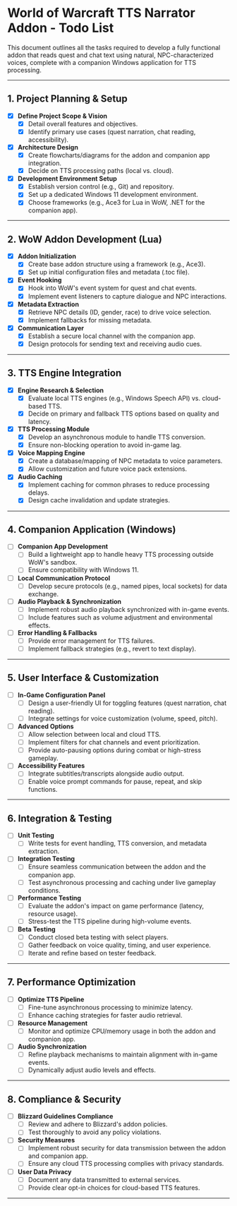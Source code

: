 # World of Warcraft TTS Narrator Addon - Todo List

This document outlines all the tasks required to develop a fully functional addon that reads quest and chat text using natural, NPC-characterized voices, complete with a companion Windows application for TTS processing.

---

## 1. Project Planning & Setup
- [x] **Define Project Scope & Vision**
  - [x] Detail overall features and objectives.
  - [x] Identify primary use cases (quest narration, chat reading, accessibility).
- [x] **Architecture Design**
  - [x] Create flowcharts/diagrams for the addon and companion app integration.
  - [x] Decide on TTS processing paths (local vs. cloud).
- [x] **Development Environment Setup**
  - [x] Establish version control (e.g., Git) and repository.
  - [x] Set up a dedicated Windows 11 development environment.
  - [x] Choose frameworks (e.g., Ace3 for Lua in WoW, .NET for the companion app).

---

## 2. WoW Addon Development (Lua)
- [x] **Addon Initialization**
  - [x] Create base addon structure using a framework (e.g., Ace3).
  - [x] Set up initial configuration files and metadata (.toc file).
- [x] **Event Hooking**
  - [x] Hook into WoW's event system for quest and chat events.
  - [x] Implement event listeners to capture dialogue and NPC interactions.
- [x] **Metadata Extraction**
  - [x] Retrieve NPC details (ID, gender, race) to drive voice selection.
  - [x] Implement fallbacks for missing metadata.
- [x] **Communication Layer**
  - [x] Establish a secure local channel with the companion app.
  - [x] Design protocols for sending text and receiving audio cues.

---

## 3. TTS Engine Integration
- [x] **Engine Research & Selection**
  - [x] Evaluate local TTS engines (e.g., Windows Speech API) vs. cloud-based TTS.
  - [x] Decide on primary and fallback TTS options based on quality and latency.
- [x] **TTS Processing Module**
  - [x] Develop an asynchronous module to handle TTS conversion.
  - [x] Ensure non-blocking operation to avoid in-game lag.
- [x] **Voice Mapping Engine**
  - [x] Create a database/mapping of NPC metadata to voice parameters.
  - [x] Allow customization and future voice pack extensions.
- [x] **Audio Caching**
  - [x] Implement caching for common phrases to reduce processing delays.
  - [x] Design cache invalidation and update strategies.

---

## 4. Companion Application (Windows)
- [ ] **Companion App Development**
  - [ ] Build a lightweight app to handle heavy TTS processing outside WoW's sandbox.
  - [ ] Ensure compatibility with Windows 11.
- [ ] **Local Communication Protocol**
  - [ ] Develop secure protocols (e.g., named pipes, local sockets) for data exchange.
- [ ] **Audio Playback & Synchronization**
  - [ ] Implement robust audio playback synchronized with in-game events.
  - [ ] Include features such as volume adjustment and environmental effects.
- [ ] **Error Handling & Fallbacks**
  - [ ] Provide error management for TTS failures.
  - [ ] Implement fallback strategies (e.g., revert to text display).

---

## 5. User Interface & Customization
- [ ] **In-Game Configuration Panel**
  - [ ] Design a user-friendly UI for toggling features (quest narration, chat reading).
  - [ ] Integrate settings for voice customization (volume, speed, pitch).
- [ ] **Advanced Options**
  - [ ] Allow selection between local and cloud TTS.
  - [ ] Implement filters for chat channels and event prioritization.
  - [ ] Provide auto-pausing options during combat or high-stress gameplay.
- [ ] **Accessibility Features**
  - [ ] Integrate subtitles/transcripts alongside audio output.
  - [ ] Enable voice prompt commands for pause, repeat, and skip functions.

---

## 6. Integration & Testing
- [ ] **Unit Testing**
  - [ ] Write tests for event handling, TTS conversion, and metadata extraction.
- [ ] **Integration Testing**
  - [ ] Ensure seamless communication between the addon and the companion app.
  - [ ] Test asynchronous processing and caching under live gameplay conditions.
- [ ] **Performance Testing**
  - [ ] Evaluate the addon's impact on game performance (latency, resource usage).
  - [ ] Stress-test the TTS pipeline during high-volume events.
- [ ] **Beta Testing**
  - [ ] Conduct closed beta testing with select players.
  - [ ] Gather feedback on voice quality, timing, and user experience.
  - [ ] Iterate and refine based on tester feedback.

---

## 7. Performance Optimization
- [ ] **Optimize TTS Pipeline**
  - [ ] Fine-tune asynchronous processing to minimize latency.
  - [ ] Enhance caching strategies for faster audio retrieval.
- [ ] **Resource Management**
  - [ ] Monitor and optimize CPU/memory usage in both the addon and companion app.
- [ ] **Audio Synchronization**
  - [ ] Refine playback mechanisms to maintain alignment with in-game events.
  - [ ] Dynamically adjust audio levels and effects.

---

## 8. Compliance & Security
- [ ] **Blizzard Guidelines Compliance**
  - [ ] Review and adhere to Blizzard's addon policies.
  - [ ] Test thoroughly to avoid any policy violations.
- [ ] **Security Measures**
  - [ ] Implement robust security for data transmission between the addon and companion app.
  - [ ] Ensure any cloud TTS processing complies with privacy standards.
- [ ] **User Data Privacy**
  - [ ] Document any data transmitted to external services.
  - [ ] Provide clear opt-in choices for cloud-based TTS features.

---
